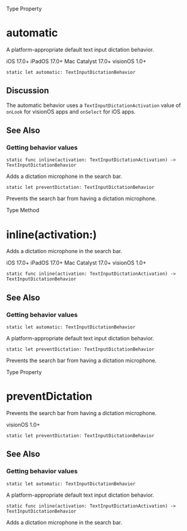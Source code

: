 Type Property

# automatic

A platform-appropriate default text input dictation behavior.

iOS 17.0+  iPadOS 17.0+  Mac Catalyst 17.0+  visionOS 1.0+

    
    
    static let automatic: TextInputDictationBehavior

## Discussion

The automatic behavior uses a `TextInputDictationActivation` value of `onLook`
for visionOS apps and `onSelect` for iOS apps.

## See Also

### Getting behavior values

`static func inline(activation: TextInputDictationActivation) ->
TextInputDictationBehavior`

Adds a dictation microphone in the search bar.

`static let preventDictation: TextInputDictationBehavior`

Prevents the search bar from having a dictation microphone.

Type Method

# inline(activation:)

Adds a dictation microphone in the search bar.

iOS 17.0+  iPadOS 17.0+  Mac Catalyst 17.0+  visionOS 1.0+

    
    
    static func inline(activation: TextInputDictationActivation) -> TextInputDictationBehavior

## See Also

### Getting behavior values

`static let automatic: TextInputDictationBehavior`

A platform-appropriate default text input dictation behavior.

`static let preventDictation: TextInputDictationBehavior`

Prevents the search bar from having a dictation microphone.

Type Property

# preventDictation

Prevents the search bar from having a dictation microphone.

visionOS 1.0+

    
    
    static let preventDictation: TextInputDictationBehavior

## See Also

### Getting behavior values

`static let automatic: TextInputDictationBehavior`

A platform-appropriate default text input dictation behavior.

`static func inline(activation: TextInputDictationActivation) ->
TextInputDictationBehavior`

Adds a dictation microphone in the search bar.


